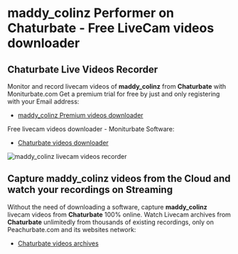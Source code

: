 # maddy_colinz Performer on Chaturbate - Free LiveCam videos downloader

## Chaturbate Live Videos Recorder

Monitor and record livecam videos of **maddy_colinz** from **Chaturbate** with Moniturbate.com
Get a premium trial for free by just and only registering with your Email address:
* [maddy_colinz Premium videos downloader](https://moniturbate.com/request-demo-licence-key.html)

Free livecam videos downloader - Moniturbate Software:
* [Chaturbate videos downloader](https://moniturbate.com/moniturbate-download-software.html)

![maddy_colinz livecam videos recorder](https://peachurnet.com/templates/moniturbate-software.png)


## Capture maddy_colinz videos from the Cloud and watch your recordings on Streaming

Without the need of downloading a software, capture **maddy_colinz** livecam videos from **Chaturbate** 100% online.
Watch Livecam archives from **Chaturbate** unlimitedly from thousands of existing recordings, only on Peachurbate.com and its websites network:
* [Chaturbate videos archives](https://peachurnet.com/)